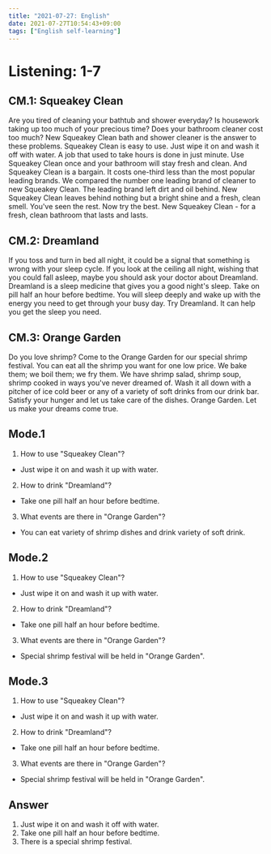 ```yaml
---
title: "2021-07-27: English"
date: 2021-07-27T10:54:43+09:00
tags: ["English self-learning"]
---
```


# Listening: 1-7

## CM.1: Squeakey Clean
Are you tired of cleaning your bathtub and shower everyday?
Is housework taking up too much of your precious time?
Does your bathroom cleaner cost too much?
New Squeakey Clean bath and shower cleaner is the answer to these problems.
Squeakey Clean is easy to use.
Just wipe it on and wash it off with water.
A job that used to take hours is done in just minute.
Use Squeakey Clean once and your bathroom will stay fresh and clean.
And Squeakey Clean is a bargain.
It costs one-third less than the most popular leading brands.
We compared the number one leading brand of cleaner to new Squeakey Clean.
The leading brand left dirt and oil behind.
New Squeakey Clean leaves behind nothing but a bright shine and a fresh, clean smell.
You've seen the rest.
Now try the best.
New Squeakey Clean - for a fresh, clean bathroom that lasts and lasts.

## CM.2: Dreamland
If you toss and turn in bed all night, it could be a signal that something is wrong with your sleep cycle.
If you look at the ceiling all night, wishing that you could fall asleep,
maybe you should ask your doctor about Dreamland.
Dreamland is a sleep medicine that gives you a good night's sleep.
Take on pill half an hour before bedtime.
You will sleep deeply and wake up with the energy you need to get through your busy day.
Try Dreamland.
It can help you get the sleep you need.

## CM.3: Orange Garden
Do you love shrimp?
Come to the Orange Garden for our special shrimp festival.
You can eat all the shrimp you want for one low price.
We bake them; we boil them; we fry them.
We have shrimp salad, shrimp soup, shrimp cooked in ways you've never dreamed of.
Wash it all down with a pitcher of ice cold beer
or any of a variety of soft drinks from our drink bar.
Satisfy your hunger and let us take care of the dishes.
Orange Garden.
Let us make your dreams come true.

## Mode.1

1. How to use "Squeakey Clean"?
  - Just wipe it on and wash it up with water.
2. How to drink "Dreamland"?
  - Take one pill half an hour before bedtime.
3. What events are there in "Orange Garden"?
  - You can eat variety of shrimp dishes and drink variety of soft drink.

## Mode.2

1. How to use "Squeakey Clean"?
  - Just wipe it on and wash it up with water.
2. How to drink "Dreamland"?
  - Take one pill half an hour before bedtime.
3. What events are there in "Orange Garden"?
  - Special shrimp festival will be held in "Orange Garden".

## Mode.3

1. How to use "Squeakey Clean"?
  - Just wipe it on and wash it up with water.
2. How to drink "Dreamland"?
  - Take one pill half an hour before bedtime.
3. What events are there in "Orange Garden"?
  - Special shrimp festival will be held in "Orange Garden".

## Answer

1. Just wipe it on and wash it off with water.
2. Take one pill half an hour before bedtime.
3. There is a special shrimp festival.
